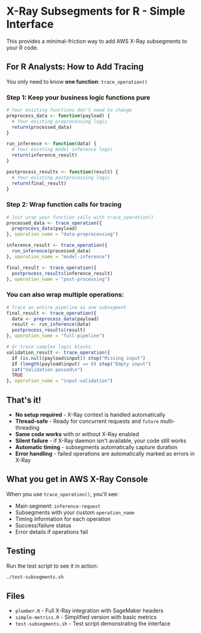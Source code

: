 # X-Ray Subsegments for R - Simple Interface

This provides a minimal-friction way to add AWS X-Ray subsegments to your R code.

## For R Analysts: How to Add Tracing

You only need to know **one function**: `trace_operation()`

### Step 1: Keep your business logic functions pure

```r
# Your existing functions don't need to change
preprocess_data <- function(payload) {
  # Your existing preprocessing logic
  return(processed_data)
}

run_inference <- function(data) {
  # Your existing model inference logic  
  return(inference_result)
}

postprocess_results <- function(result) {
  # Your existing postprocessing logic
  return(final_result)
}
```

### Step 2: Wrap function calls for tracing

```r
# Just wrap your function calls with trace_operation()
processed_data <- trace_operation({
  preprocess_data(payload)
}, operation_name = "data-preprocessing")

inference_result <- trace_operation({
  run_inference(processed_data)
}, operation_name = "model-inference")

final_result <- trace_operation({
  postprocess_results(inference_result)
}, operation_name = "post-processing")
```

### You can also wrap multiple operations:

```r
# Trace an entire pipeline as one subsegment
final_result <- trace_operation({
  data <- preprocess_data(payload)
  result <- run_inference(data)
  postprocess_results(result)
}, operation_name = "full-pipeline")

# Or trace complex logic blocks
validation_result <- trace_operation({
  if (is.null(payload$input)) stop("Missing input")
  if (length(payload$input) == 0) stop("Empty input")
  cat("Validation passed\n")
  TRUE
}, operation_name = "input-validation")
```

## That's it!

- **No setup required** - X-Ray context is handled automatically
- **Thread-safe** - Ready for concurrent requests and `future` multi-threading
- **Same code works** with or without X-Ray enabled
- **Silent failure** - if X-Ray daemon isn't available, your code still works
- **Automatic timing** - subsegments automatically capture duration
- **Error handling** - failed operations are automatically marked as errors in X-Ray

## What you get in AWS X-Ray Console

When you use `trace_operation()`, you'll see:
- Main segment: `inference-request`
- Subsegments with your custom `operation_name`
- Timing information for each operation
- Success/failure status
- Error details if operations fail

## Testing

Run the test script to see it in action:
```bash
./test-subsegments.sh
```

## Files

- `plumber.R` - Full X-Ray integration with SageMaker headers
- `simple-metrics.R` - Simplified version with basic metrics
- `test-subsegments.sh` - Test script demonstrating the interface 